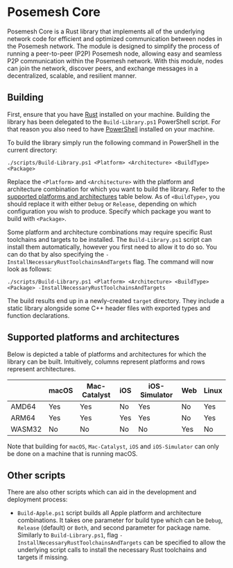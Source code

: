 # Posemesh Core

Posemesh Core is a Rust library that implements all of the underlying network code for efficient and optimized communication between nodes in the Posemesh network. The module is designed to simplify the process of running a peer-to-peer (P2P) Posemesh node, allowing easy and seamless P2P communication within the Posemesh network. With this module, nodes can join the network, discover peers, and exchange messages in a decentralized, scalable, and resilient manner.

## Building

First, ensure that you have [Rust](https://www.rust-lang.org/tools/install) installed on your machine. Building the library has been delegated to the `Build-Library.ps1` PowerShell script. For that reason you also need to have [PowerShell](https://learn.microsoft.com/en-us/powershell/scripting/install/installing-powershell) installed on your machine.

To build the library simply run the following command in PowerShell in the current directory:

```
./scripts/Build-Library.ps1 <Platform> <Architecture> <BuildType> <Package>
```

Replace the `<Platform>` and `<Architecture>` with the platform and architecture combination for which you want to build the library. Refer to the [supported platforms and architectures](#supported-platforms-and-architectures) table below. As of `<BuildType>`, you should replace it with either `Debug` or `Release`, depending on which configuration you wish to produce. Specify which package you want to build with `<Package>`.

Some platform and architecture combinations may require specific Rust toolchains and targets to be installed. The `Build-Library.ps1` script can install them automatically, however you first need to allow it to do so. You can do that by also specifying the `-InstallNecessaryRustToolchainsAndTargets` flag. The command will now look as follows:

```
./scripts/Build-Library.ps1 <Platform> <Architecture> <BuildType> <Package> -InstallNecessaryRustToolchainsAndTargets
```

The build results end up in a newly-created `target` directory. They include a static library alongside some C++ header files with exported types and function declarations.

## Supported platforms and architectures

Below is depicted a table of platforms and architectures for which the library can be built. Intuitively, columns represent platforms and rows represent architectures.

|        | macOS | Mac-Catalyst | iOS | iOS-Simulator | Web | Linux |
|--------|-------|--------------|-----|---------------|-----|-------|
| AMD64  | Yes   | Yes          | No  | Yes           | No  | Yes   |
| ARM64  | Yes   | Yes          | Yes | Yes           | No  | Yes   |
| WASM32 | No    | No           | No  | No            | Yes | No    |

Note that building for `macOS`, `Mac-Catalyst`, `iOS` and `iOS-Simulator` can only be done on a machine that is running macOS.

## Other scripts

There are also other scripts which can aid in the development and deployment process:

- `Build-Apple.ps1` script builds all Apple platform and architecture combinations. It takes one parameter for build type which can be `Debug`, `Release` (default) or `Both`, and second parameter for package name. Similarly to `Build-Library.ps1`, flag `-InstallNecessaryRustToolchainsAndTargets` can be specified to allow the underlying script calls to install the necessary Rust toolchains and targets if missing.
